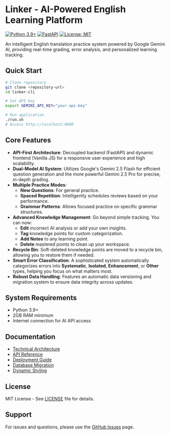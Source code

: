 # Linker - AI-Powered English Learning Platform

[![Python 3.9+](https://img.shields.io/badge/python-3.9+-blue.svg)](https://www.python.org/downloads/)
[![FastAPI](https://img.shields.io/badge/FastAPI-0.111.0-green.svg)](https://fastapi.tiangolo.com/)
[![License: MIT](https://img.shields.io/badge/License-MIT-yellow.svg)](https://opensource.org/licenses/MIT)

An intelligent English translation practice system powered by Google Gemini AI, providing real-time grading, error analysis, and personalized learning tracking.

## Quick Start

```bash
# Clone repository
git clone <repository-url>
cd linker-cli

# Set API key
export GEMINI_API_KEY="your-api-key"

# Run application
./run.sh
# Access http://localhost:8000
```

## Core Features

- **API-First Architecture**: Decoupled backend (FastAPI) and dynamic frontend (Vanilla JS) for a responsive user experience and high scalability.
- **Dual-Model AI System**: Utilizes Google's Gemini 2.5 Flash for efficient question generation and the more powerful Gemini 2.5 Pro for precise, in-depth grading.
- **Multiple Practice Modes**:
  - **New Questions**: For general practice.
  - **Spaced Repetition**: Intelligently schedules reviews based on your performance.
  - **Grammar Patterns**: Allows focused practice on specific grammar structures.
- **Advanced Knowledge Management**: Go beyond simple tracking. You can now:
  - **Edit** incorrect AI analysis or add your own insights.
  - **Tag** knowledge points for custom categorization.
  - **Add Notes** to any learning point.
  - **Delete** mastered points to clean up your workspace.
- **Recycle Bin**: Soft-deleted knowledge points are moved to a recycle bin, allowing you to restore them if needed.
- **Smart Error Classification**: A sophisticated system automatically categorizes errors into **Systematic**, **Isolated**, **Enhancement**, or **Other** types, helping you focus on what matters most.
- **Robust Data Handling**: Features an automatic data versioning and migration system to ensure data integrity across updates.

## System Requirements

- Python 3.9+
- 2GB RAM minimum
- Internet connection for AI API access

## Documentation

- [Technical Architecture](./docs/ARCHITECTURE.md)
- [API Reference](./docs/API.md)
- [Deployment Guide](./docs/DEPLOYMENT.md)
- [Database Migration](./docs/DATABASE_MIGRATION.md)
- [Dynamic Styling](./docs/DYNAMIC_STYLING.md)

## License

MIT License - See [LICENSE](LICENSE) file for details.

## Support

For issues and questions, please use the [GitHub Issues](https://github.com/yourusername/linker-cli/issues) page.
